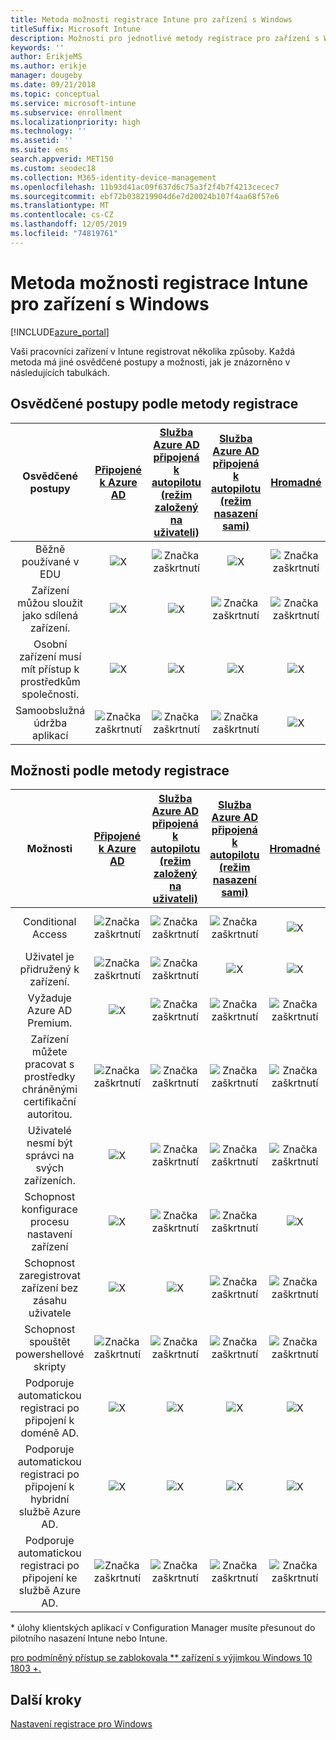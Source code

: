 ```yaml
---
title: Metoda možnosti registrace Intune pro zařízení s Windows
titleSuffix: Microsoft Intune
description: Možnosti pro jednotlivé metody registrace pro zařízení s Windows.
keywords: ''
author: ErikjeMS
ms.author: erikje
manager: dougeby
ms.date: 09/21/2018
ms.topic: conceptual
ms.service: microsoft-intune
ms.subservice: enrollment
ms.localizationpriority: high
ms.technology: ''
ms.assetid: ''
ms.suite: ems
search.appverid: MET150
ms.custom: seodec18
ms.collection: M365-identity-device-management
ms.openlocfilehash: 11b93d41ac09f637d6c75a3f2f4b7f4213cecec7
ms.sourcegitcommit: ebf72b038219904d6e7d20024b107f4aa68f57e6
ms.translationtype: MT
ms.contentlocale: cs-CZ
ms.lasthandoff: 12/05/2019
ms.locfileid: "74819761"
---
```

# <a name="intune-enrollment-method-capabilities-for-windows-devices"></a>Metoda možnosti registrace Intune pro zařízení s Windows
[!INCLUDE[azure_portal](../includes/azure_portal.md)]

Vaši pracovníci zařízení v Intune registrovat několika způsoby. Každá metoda má jiné osvědčené postupy a možnosti, jak je znázorněno v následujících tabulkách.

## <a name="best-practices-by-enrollment-method"></a>Osvědčené postupy podle metody registrace
| **Osvědčené postupy** | **[Připojené k Azure AD](windows-enroll.md#enable-windows-10-automatic-enrollment)**|**[Služba Azure AD připojená k autopilotu (režim založený na uživateli)](enrollment-autopilot.md)** |**[Služba Azure AD připojená k autopilotu (režim nasazení sami)](enrollment-autopilot.md)** |**[Hromadné](windows-bulk-enroll.md)**|**[DEM](device-enrollment-manager-enroll.md)** | **[Uživatelé s vlastním zařízením (BYOD)](device-enrollment.md#bring-your-own-device)** | **[OBJEKT ZÁSAD SKUPINY](https://docs.microsoft.com/windows/client-management/mdm/enroll-a-windows-10-device-automatically-using-group-policy)** | **[Spoluspráva](https://docs.microsoft.com/sccm/core/clients/manage/co-management-overview)** |
|:---:|:---:|:---:|:---:|:---:|:---:|:---:|:---:|:---:|
|Běžně používané v EDU|![X](./media/enrollment-method-capab/xmark.png)|![Značka zaškrtnutí](./media/enrollment-method-capab/checkmark.png)|![X](./media/enrollment-method-capab/xmark.png)|![Značka zaškrtnutí](./media/enrollment-method-capab/checkmark.png)|![Značka zaškrtnutí](./media/enrollment-method-capab/checkmark.png)|![X](./media/enrollment-method-capab/xmark.png)|![X](./media/enrollment-method-capab/xmark.png)|![X](./media/enrollment-method-capab/xmark.png)|
|Zařízení můžou sloužit jako sdílená zařízení.|![X](./media/enrollment-method-capab/xmark.png)|![X](./media/enrollment-method-capab/xmark.png)|![Značka zaškrtnutí](./media/enrollment-method-capab/checkmark.png)|![Značka zaškrtnutí](./media/enrollment-method-capab/checkmark.png)|![Značka zaškrtnutí](./media/enrollment-method-capab/checkmark.png)|![X](./media/enrollment-method-capab/xmark.png)|![X](./media/enrollment-method-capab/xmark.png)|![X](./media/enrollment-method-capab/xmark.png)|
|Osobní zařízení musí mít přístup k prostředkům společnosti.|![X](./media/enrollment-method-capab/xmark.png)|![X](./media/enrollment-method-capab/xmark.png)|![X](./media/enrollment-method-capab/xmark.png)|![X](./media/enrollment-method-capab/xmark.png)|![X](./media/enrollment-method-capab/xmark.png)|![Značka zaškrtnutí](./media/enrollment-method-capab/checkmark.png)|![X](./media/enrollment-method-capab/xmark.png)|![X](./media/enrollment-method-capab/xmark.png)|
|Samoobslužná údržba aplikací|![Značka zaškrtnutí](./media/enrollment-method-capab/checkmark.png)|![Značka zaškrtnutí](./media/enrollment-method-capab/checkmark.png)|![Značka zaškrtnutí](./media/enrollment-method-capab/checkmark.png)|![X](./media/enrollment-method-capab/xmark.png)|![X](./media/enrollment-method-capab/xmark.png)|![Značka zaškrtnutí](./media/enrollment-method-capab/checkmark.png)|![Značka zaškrtnutí](./media/enrollment-method-capab/checkmark.png)|![Značka zaškrtnutí](./media/enrollment-method-capab/checkmark.png)|

## <a name="capabilities-by-enrollment-method"></a>Možnosti podle metody registrace

| **Možnosti** | **[Připojené k Azure AD](windows-enroll.md#enable-windows-10-automatic-enrollment)**|**[Služba Azure AD připojená k autopilotu (režim založený na uživateli)](enrollment-autopilot.md)** |**[Služba Azure AD připojená k autopilotu (režim nasazení sami)](enrollment-autopilot.md)** |**[Hromadné](windows-bulk-enroll.md)**|**[DEM](device-enrollment-manager-enroll.md)** | **[Uživatelé s vlastním zařízením (BYOD)](device-enrollment.md#bring-your-own-device)** | **[OBJEKT ZÁSAD SKUPINY](https://docs.microsoft.com/windows/client-management/mdm/enroll-a-windows-10-device-automatically-using-group-policy)** | **[Spoluspráva](https://docs.microsoft.com/sccm/core/clients/manage/co-management-overview)** |
|:---:|:---:|:---:|:---:|:---:|:---:|:---:|:---:|:---:|
|Conditional Access                                      |![Značka zaškrtnutí](./media/enrollment-method-capab/checkmark.png)|![Značka zaškrtnutí](./media/enrollment-method-capab/checkmark.png)|![Značka zaškrtnutí](./media/enrollment-method-capab/checkmark.png)|![X](./media/enrollment-method-capab/xmark.png)|![Značka zaškrtnutí](./media/enrollment-method-capab/checkmark.png)\*\*|![Značka zaškrtnutí](./media/enrollment-method-capab/checkmark.png)|![Značka zaškrtnutí](./media/enrollment-method-capab/checkmark.png)|![Značka zaškrtnutí](./media/enrollment-method-capab/checkmark.png)|
|Uživatel je přidružený k zařízení.                    |![Značka zaškrtnutí](./media/enrollment-method-capab/checkmark.png)|![Značka zaškrtnutí](./media/enrollment-method-capab/checkmark.png)|![X](./media/enrollment-method-capab/xmark.png)|![X](./media/enrollment-method-capab/xmark.png)|![X](./media/enrollment-method-capab/xmark.png)|![Značka zaškrtnutí](./media/enrollment-method-capab/checkmark.png)|![Značka zaškrtnutí](./media/enrollment-method-capab/checkmark.png)|![Značka zaškrtnutí](./media/enrollment-method-capab/checkmark.png)|
|Vyžaduje Azure AD Premium.                               |![X](./media/enrollment-method-capab/xmark.png)|![Značka zaškrtnutí](./media/enrollment-method-capab/checkmark.png)|![Značka zaškrtnutí](./media/enrollment-method-capab/checkmark.png)|![Značka zaškrtnutí](./media/enrollment-method-capab/checkmark.png)|![X](./media/enrollment-method-capab/xmark.png)|![X](./media/enrollment-method-capab/xmark.png)|![Značka zaškrtnutí](./media/enrollment-method-capab/checkmark.png)|![Značka zaškrtnutí](./media/enrollment-method-capab/checkmark.png)|
|Zařízení můžete pracovat s prostředky chráněnými certifikační autoritou.             |![Značka zaškrtnutí](./media/enrollment-method-capab/checkmark.png)|![Značka zaškrtnutí](./media/enrollment-method-capab/checkmark.png)|![Značka zaškrtnutí](./media/enrollment-method-capab/checkmark.png)|![Značka zaškrtnutí](./media/enrollment-method-capab/checkmark.png)|![X](./media/enrollment-method-capab/xmark.png)|![Značka zaškrtnutí](./media/enrollment-method-capab/checkmark.png)|![Značka zaškrtnutí](./media/enrollment-method-capab/checkmark.png)|![Značka zaškrtnutí](./media/enrollment-method-capab/checkmark.png)|
|Uživatelé nesmí být správci na svých zařízeních.               |![X](./media/enrollment-method-capab/xmark.png)|![Značka zaškrtnutí](./media/enrollment-method-capab/checkmark.png)|![Značka zaškrtnutí](./media/enrollment-method-capab/checkmark.png)|![Značka zaškrtnutí](./media/enrollment-method-capab/checkmark.png)|![X](./media/enrollment-method-capab/xmark.png)|![X](./media/enrollment-method-capab/xmark.png)|![X](./media/enrollment-method-capab/xmark.png)|![X](./media/enrollment-method-capab/xmark.png)|
|Schopnost konfigurace procesu nastavení zařízení        |![X](./media/enrollment-method-capab/xmark.png)|![Značka zaškrtnutí](./media/enrollment-method-capab/checkmark.png)|![Značka zaškrtnutí](./media/enrollment-method-capab/checkmark.png)|![X](./media/enrollment-method-capab/xmark.png)|![X](./media/enrollment-method-capab/xmark.png)|![X](./media/enrollment-method-capab/xmark.png)|![X](./media/enrollment-method-capab/xmark.png)|![X](./media/enrollment-method-capab/xmark.png)|
|Schopnost zaregistrovat zařízení bez zásahu uživatele      |![X](./media/enrollment-method-capab/xmark.png)|![X](./media/enrollment-method-capab/xmark.png)|![Značka zaškrtnutí](./media/enrollment-method-capab/checkmark.png)|![Značka zaškrtnutí](./media/enrollment-method-capab/checkmark.png)|![Značka zaškrtnutí](./media/enrollment-method-capab/checkmark.png)|![X](./media/enrollment-method-capab/xmark.png)|![Značka zaškrtnutí](./media/enrollment-method-capab/checkmark.png)|![Značka zaškrtnutí](./media/enrollment-method-capab/checkmark.png)|
|Schopnost spouštět powershellové skripty                       |![Značka zaškrtnutí](./media/enrollment-method-capab/checkmark.png)|![Značka zaškrtnutí](./media/enrollment-method-capab/checkmark.png)|![Značka zaškrtnutí](./media/enrollment-method-capab/checkmark.png)|![Značka zaškrtnutí](./media/enrollment-method-capab/checkmark.png)|![Značka zaškrtnutí](./media/enrollment-method-capab/checkmark.png)|![X](./media/enrollment-method-capab/xmark.png)|![X](./media/enrollment-method-capab/xmark.png)|![X](./media/enrollment-method-capab/checkmark.png)\*| 
|Podporuje automatickou registraci po připojení k doméně AD.      |![X](./media/enrollment-method-capab/xmark.png)|![X](./media/enrollment-method-capab/xmark.png)|![X](./media/enrollment-method-capab/xmark.png)|![X](./media/enrollment-method-capab/xmark.png)|![X](./media/enrollment-method-capab/xmark.png)|![X](./media/enrollment-method-capab/xmark.png)|![Značka zaškrtnutí](./media/enrollment-method-capab/checkmark.png)|![Značka zaškrtnutí](./media/enrollment-method-capab/checkmark.png)|
|Podporuje automatickou registraci po připojení k hybridní službě Azure AD.|![X](./media/enrollment-method-capab/xmark.png)|![X](./media/enrollment-method-capab/xmark.png)|![X](./media/enrollment-method-capab/xmark.png)|![X](./media/enrollment-method-capab/xmark.png)|![X](./media/enrollment-method-capab/xmark.png)|![X](./media/enrollment-method-capab/xmark.png)|![Značka zaškrtnutí](./media/enrollment-method-capab/checkmark.png)|![Značka zaškrtnutí](./media/enrollment-method-capab/checkmark.png)|
|Podporuje automatickou registraci po připojení ke službě Azure AD.       |![Značka zaškrtnutí](./media/enrollment-method-capab/checkmark.png)|![Značka zaškrtnutí](./media/enrollment-method-capab/checkmark.png)|![Značka zaškrtnutí](./media/enrollment-method-capab/checkmark.png)|![Značka zaškrtnutí](./media/enrollment-method-capab/checkmark.png)|![Značka zaškrtnutí](./media/enrollment-method-capab/checkmark.png)|![Značka zaškrtnutí](./media/enrollment-method-capab/checkmark.png)|![X](./media/enrollment-method-capab/xmark.png)|![X](./media/enrollment-method-capab/xmark.png)|

\* úlohy klientských aplikací v Configuration Manager musíte přesunout do pilotního nasazení Intune nebo Intune.

[pro podmíněný přístup se zablokovala \** zařízení s výjimkou Windows 10 1803 +.](device-enrollment-manager-enroll.md)

## <a name="next-steps"></a>Další kroky

[Nastavení registrace pro Windows](windows-enroll.md)

